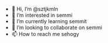 - 👋 Hi, I’m @sztjkmln
- 👀 I’m interested in semmi
- 🌱 I’m currently learning semmit
- 💞️ I’m looking to collaborate on semmi
- 📫 How to reach me sehogy

<!---
sztjkmln/sztjkmln is a ✨ special ✨ repository because its `README.md` (this file) appears on your GitHub profile.
You can click the Preview link to take a look at your changes.
--->
